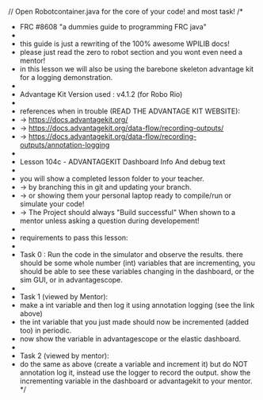 // Open Robotcontainer.java for the core of your code! and most task!
/*
 * FRC #8608 "a dummies guide to programming FRC java"
 *
 * this guide is just a rewriting of the 100% awesome WPILIB docs!
 * please just read the zero to robot section and you wont even need a mentor!
 * in this lesson we will also be using the barebone skeleton advantage kit for a logging demonstration.
 *
 * Advantage Kit Version used : v4.1.2 (for Robo Rio)
 * 
 * references when in trouble (READ THE ADVANTAGE KIT WEBSITE):
 * -> https://docs.advantagekit.org/
 * -> https://docs.advantagekit.org/data-flow/recording-outputs/
 * -> https://docs.advantagekit.org/data-flow/recording-outputs/annotation-logging
 *
 * Lesson 104c - ADVANTAGEKIT Dashboard Info And debug text
 *
 * you will show a completed lesson folder to your teacher.
 * -> by branching this in git and updating your branch.
 * -> or showing them your personal laptop ready to compile/run or simulate your code!
 * -> The Project should always "Build successful" When shown to a mentor unless asking a question during developement!
 *
 * requirements to pass this lesson:
 *
 * Task 0 : Run the code in the simulator and observe the results. there should be some whole number (int) variables that are incrementing, you should be able to see these variables changing in the dashboard, or the sim GUI, or in advantagescope.
 *
 * Task 1 (viewed by Mentor):
 * make a int variable and then log it using annotation logging (see the link above)
 * the int variable that you just made should now be incremented (added too) in periodic.
 * now show the variable in advantagescope or the elastic dashboard.
 *
 * Task 2 (viewed by mentor):
 * do the same as above (create a variable and increment it) but do NOT annotation log it, instead use the logger to record the output. show the incrementing variable in the dashboard or advantagekit to your mentor.
 */
